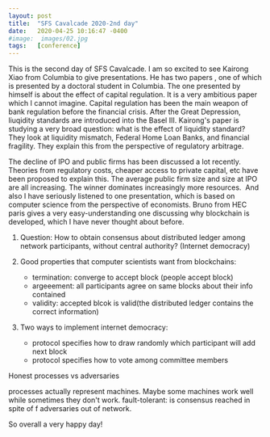 ```yaml
---
layout: post
title:  "SFS Cavalcade 2020-2nd day"
date:   2020-04-25 10:16:47 -0400
#image:  images/02.jpg
tags:   [conference]
---
```


This is the second day of SFS Cavalcade. I am so excited to see Kairong Xiao from Columbia to give presentations. He has two papers , one of which is presented by a doctoral student in Columbia. The one presented by himself is about the effect of capital regulation. It is a very ambitious paper which I cannot imagine. Capital regulation has been the main weapon of bank regulation before the financial crisis. After the Great Depression, liuqidity standards are introduced into the Basel III. Kairong's paper is studying a very broad question: what is the effect of liquidity standard? They look at liquidity mismatch, Federal Home Loan Banks, and financial fragility. They explain this from the perspective of regulatory arbitrage. 

The decline of IPO and public firms has been discussed a lot recently. Theories from regulatory costs, cheaper access to private capital, etc have been proposed to explain this. The average public firm size and size at IPO are all increasing. The winner dominates increasingly more resources. 
​
And also I have seriously listened to one presentation, which is based on computer science from the perspective of economists. Bruno from HEC paris gives a very easy-understanding one discussing why blockchain is developed, which I have never thought about before.

1. Question: How to obtain consensus about distributed ledger among network participants, without central authority? (Internet democracy)

2. Good properties that computer scientists want from blockchains:

	* termination: converge to accept block (people accept block)
	* argeeement: all participants agree on same blocks about their info contained
	* validity: accepted blcok is valid(the distributed ledger contains the correct information)
	
3. Two ways to implement internet democracy:
	* protocol specifies how  to draw randomly which participant will add next block
	* protocol specifies how to vote among committee members
	
Honest processes vs adversaries

processes actually represent machines. Maybe some machines work well while sometimes they don't work. 
fault-tolerant: is consensus reached in spite of f adversaries out of network.

So overall a very happy day!


	

